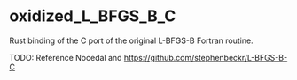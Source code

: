 # oxidized_L_BFGS_B_C
Rust binding of the C port of the original L-BFGS-B Fortran routine.

TODO: Reference Nocedal and https://github.com/stephenbeckr/L-BFGS-B-C
